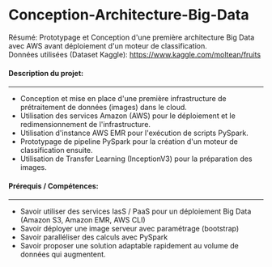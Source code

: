 # Conception-Architecture-Big-Data

Résumé: Prototypage et Conception d'une première architecture Big Data avec AWS avant déploiement d'un moteur de classification.<br />
Données utilisées (Dataset Kaggle): <a href="https://www.kaggle.com/moltean/fruits" title="Fruits 360" >https://www.kaggle.com/moltean/fruits</a>

#### Description du projet:
---

- Conception et mise en place d'une première infrastructure de prétraitement de données (images) dans le cloud.
- Utilisation des services Amazon (AWS) pour le déploiement et le redimensionnement de l'infrastructure.
- Utilisation d'instance AWS EMR pour l'exécution de scripts PySpark.
- Prototypage de pipeline PySpark pour la création d'un moteur de classification ensuite.
- Utilisation de Transfer Learning (InceptionV3) pour la préparation des images.

#### Prérequis / Compétences:
---

- Savoir utiliser des services IasS / PaaS pour un déploiement Big Data (Amazon S3, Amazon EMR, AWS CLI)
- Savoir déployer une image serveur avec paramétrage (bootstrap)
- Savoir paralléliser des calculs avec PySpark
- Savoir proposer une solution adaptable rapidement au volume de données qui augmentent.
